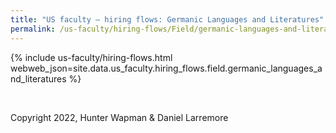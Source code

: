 ```yaml
---
title: "US faculty — hiring flows: Germanic Languages and Literatures"
permalink: /us-faculty/hiring-flows/Field/germanic-languages-and-literatures/
---
```


{% include us-faculty/hiring-flows.html webweb_json=site.data.us_faculty.hiring_flows.field.germanic_languages_and_literatures %}

<br>

Copyright 2022, Hunter Wapman & Daniel Larremore